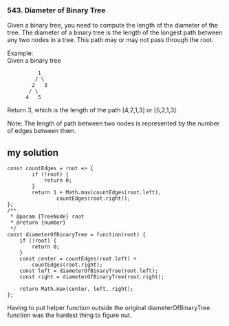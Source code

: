 ### 543. Diameter of Binary Tree

Given a binary tree, you need to compute the length of the diameter of the tree. The diameter of a binary tree is the length of the longest path between any two nodes in a tree. This path may or may not pass through the root.

Example:  
Given a binary tree

```
          1
         / \
        2   3
       / \
      4   5
```

Return 3, which is the length of the path [4,2,1,3] or [5,2,1,3].

Note: The length of path between two nodes is represented by the number of edges between them.

## my solution

```
const countEdges = root => {
        if (!root) {
            return 0;
        }
        return 1 + Math.max(countEdges(root.left),
                countEdges(root.right));
};
/**
 * @param {TreeNode} root
 * @return {number}
 */
const diameterOfBinaryTree = function(root) {
    if (!root) {
        return 0;
    }
    const center = countEdges(root.left) +
        countEdges(root.right);
    const left = diameterOfBinaryTree(root.left);
    const right = diameterOfBinaryTree(root.right);

    return Math.max(center, left, right);
};
```

Having to put helper function outside the original diameterOfBinaryTree function was the hardest thing to figure out.
